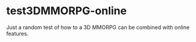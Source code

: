 # test3DMMORPG-online
Just a random test of how to a 3D MMORPG can be combined with online features.
